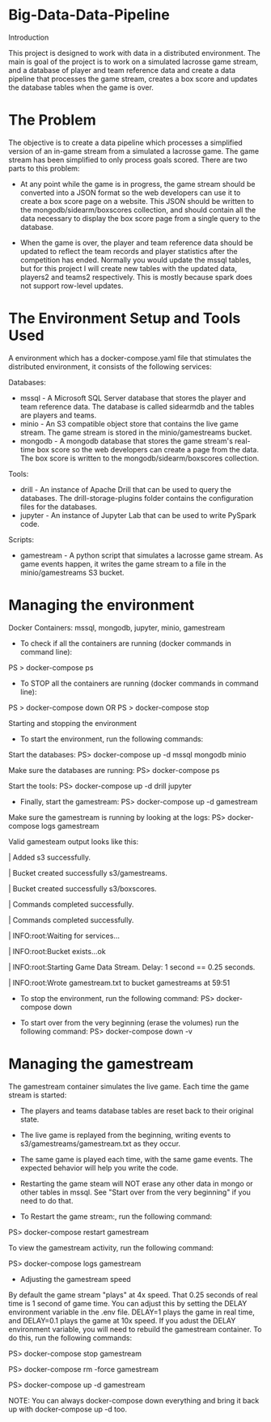 # Big-Data-Data-Pipeline

Introduction

This project is designed to work with data in a distributed environment. The main is goal of the project is to work on a simulated lacrosse game stream, and a database of player and team reference data and create a data pipeline that processes the game stream, creates a box score and updates the database tables when the game is over.

# The Problem

The objective is to create a data pipeline which processes a simplified version of an in-game stream from a simulated a lacrosse game. The game stream has been simplified to only process goals scored. There are two parts to this problem:

* At any point while the game is in progress, the game stream should be converted into a JSON format so the web developers can use it to create a box score page on a website. This JSON should be written to the mongodb/sidearm/boxscores collection, and should contain all the data necessary to display the box score page from a single query to the database.
  
* When the game is over, the player and team reference data should be updated to reflect the team records and player statistics after the competition has ended. Normally you would update the mssql tables, but for this project I will create new tables with the updated data, players2 and teams2 respectively. This is mostly because spark does not support row-level updates.

# The Environment Setup and Tools Used

A environment which has a docker-compose.yaml file that stimulates the distributed environment, it consists of the following services:

Databases:

* mssql - A Microsoft SQL Server database that stores the player and team reference data. The database is called sidearmdb and the tables are players and teams.
* minio - An S3 compatible object store that contains the live game stream. The game stream is stored in the minio/gamestreams bucket.
* mongodb - A mongodb database that stores the game stream's real-time box score so the web developers can create a page from the data. The box score is written to the mongodb/sidearm/boxscores collection.

Tools:

* drill - An instance of Apache Drill that can be used to query the databases. The drill-storage-plugins folder contains the configuration files for the databases. 
* jupyter - An instance of Jupyter Lab that can be used to write PySpark code.

Scripts:

* gamestream - A python script that simulates a lacrosse game stream. As game events happen, it writes the game stream to a file in the minio/gamestreams S3 bucket.

# Managing the environment

Docker Containers: mssql, mongodb, jupyter, minio, gamestream

* To check if all the containers are running (docker commands in command line):

PS > docker-compose ps

* To STOP all the containers are running (docker commands in command line):

PS > docker-compose down OR PS > docker-compose stop

Starting and stopping the environment

* To start the environment, run the following commands:

Start the databases: PS> docker-compose up -d mssql mongodb minio

Make sure the databases are running: PS> docker-compose ps

Start the tools: PS> docker-compose up -d drill jupyter

* Finally, start the gamestream: PS> docker-compose up -d gamestream

Make sure the gamestream is running by looking at the logs: PS> docker-compose logs gamestream

Valid gamesteam output looks like this:

| Added s3 successfully. 

| Bucket created successfully s3/gamestreams.

| Bucket created successfully s3/boxscores. 

| Commands completed successfully. 

| Commands completed successfully. 

| INFO:root:Waiting for services... 

| INFO:root:Bucket exists...ok 

| INFO:root:Starting Game Data Stream. Delay: 1 second == 0.25 seconds. 

| INFO:root:Wrote gamestream.txt to bucket gamestreams at 59:51

* To stop the environment, run the following command: PS> docker-compose down

* To start over from the very beginning (erase the volumes) run the following command: PS> docker-compose down -v

# Managing the gamestream

The gamestream container simulates the live game. Each time the game stream is started:

* The players and teams database tables are reset back to their original state.
* The live game is replayed from the beginning, writing events to s3/gamestreams/gamestream.txt as they occur.
* The same game is played each time, with the same game events. The expected behavior will help you write the code.
* Restarting the game steam will NOT erase any other data in mongo or other tables in mssql. See "Start over from the very beginning" if you need to do that.
  
* To Restart the game stream:, run the following command:

PS> docker-compose restart gamestream

To view the gamestream activity, run the following command:

PS> docker-compose logs gamestream

* Adjusting the gamestream speed

By default the game stream "plays" at 4x speed. That 0.25 seconds of real time is 1 second of game time. You can adjust this by setting the DELAY environment variable in the .env file. DELAY=1 plays the game in real time, and DELAY=0.1 plays the game at 10x speed. If you adust the DELAY environment variable, you will need to rebuild the gamestream container. To do this, run the following commands:

PS> docker-compose stop gamestream

PS> docker-compose rm -force gamestream

PS> docker-compose up -d gamestream

NOTE: You can always docker-compose down everything and bring it back up with docker-compose up -d too.

